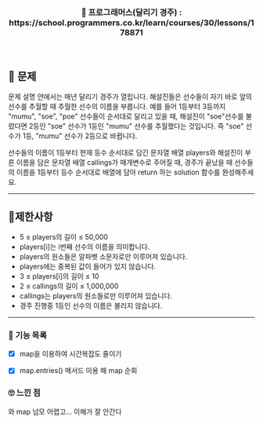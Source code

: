<h3 align="center"> 
    📢 프로그래머스(달리기 경주) : https://school.programmers.co.kr/learn/courses/30/lessons/178871
</h3>

<br>

## 🚀 문제

문제 설명
얀에서는 매년 달리기 경주가 열립니다. 해설진들은 선수들이 자기 바로 앞의 선수를 추월할 때 추월한 선수의 이름을 부릅니다. 예를 들어 1등부터 3등까지 "mumu", "soe", "poe" 선수들이 순서대로 달리고 있을 때, 해설진이 "soe"선수를 불렀다면 2등인 "soe" 선수가 1등인 "mumu" 선수를 추월했다는 것입니다. 즉 "soe" 선수가 1등, "mumu" 선수가 2등으로 바뀝니다.

선수들의 이름이 1등부터 현재 등수 순서대로 담긴 문자열 배열 players와 해설진이 부른 이름을 담은 문자열 배열 callings가 매개변수로 주어질 때, 경주가 끝났을 때 선수들의 이름을 1등부터 등수 순서대로 배열에 담아 return 하는 solution 함수를 완성해주세요.

---

## 🚦제한사항
- 5 ≤ players의 길이 ≤ 50,000
- players[i]는 i번째 선수의 이름을 의미합니다.
- players의 원소들은 알파벳 소문자로만 이루어져 있습니다.
- players에는 중복된 값이 들어가 있지 않습니다.
- 3 ≤ players[i]의 길이 ≤ 10
- 2 ≤ callings의 길이 ≤ 1,000,000
- callings는 players의 원소들로만 이루어져 있습니다.
- 경주 진행중 1등인 선수의 이름은 불리지 않습니다.

---

### 📜 기능 목록

- [x] map을 이용하여 시간복잡도 줄이기
- [x] map.entries() 메서드 이용 해 map 순회


### 🙄 느낀 점
와 map 넘모 어렵고...
이해가 잘 안간다